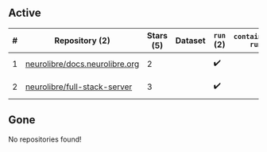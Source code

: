 ## Active
| # | Repository (2) | Stars (5) | Dataset | `run` (2) | `containers-run` | Last Modified |
| --- | --- | --- | --- | --- | --- | --- |
| 1 | [neurolibre/docs.neurolibre.org](https://github.com/neurolibre/docs.neurolibre.org) | 2 |  | :heavy_check_mark: |  | 2024-09-23 07:30:25+00:00 |
| 2 | [neurolibre/full-stack-server](https://github.com/neurolibre/full-stack-server) | 3 |  | :heavy_check_mark: |  | 2025-06-08 03:28:48+00:00 |

## Gone
No repositories found!
